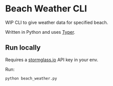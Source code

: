# Beach Weather CLI

WIP CLI to give weather data for specified beach.

Written in Python and uses [Typer](https://typer.tiangolo.com/).

## Run locally

Requires a [stormglass.io](https://docs.stormglass.io/#/) API key in your env.

Run:

```
python beach_weather.py
```
